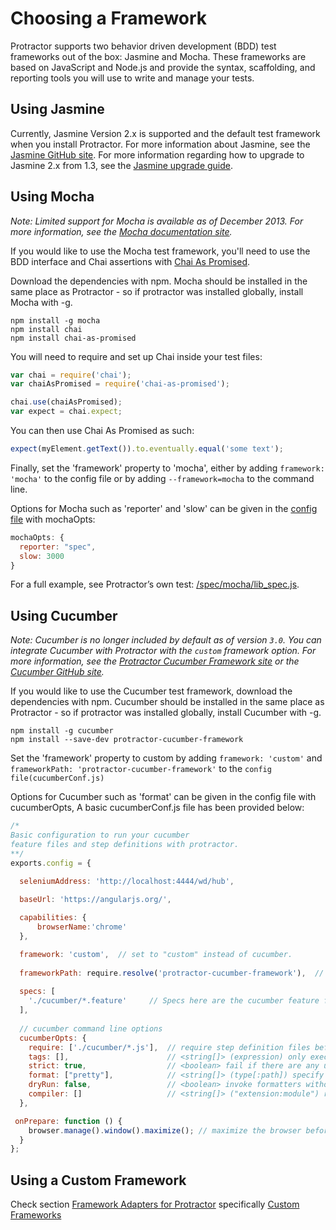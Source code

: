 Choosing a Framework
====================

Protractor supports two behavior driven development (BDD) test frameworks out of the box: Jasmine and Mocha. These frameworks are based on JavaScript and Node.js and provide the syntax, scaffolding, and reporting tools you will use to write and manage your tests.


Using Jasmine
-------------

Currently, Jasmine Version 2.x is supported and the default test framework when you install Protractor. For more information about Jasmine, see the [Jasmine GitHub site](http://jasmine.github.io/). For more information regarding how to upgrade to Jasmine 2.x from 1.3, see the [Jasmine upgrade guide](/docs/jasmine-upgrade.md).


Using Mocha
-----------

_Note: Limited support for Mocha is available as of December 2013. For more information, see the [Mocha documentation site](http://mochajs.org/)._

If you would like to use the Mocha test framework, you'll need to use the BDD interface and Chai assertions with [Chai As Promised](http://chaijs.com/plugins/chai-as-promised).

Download the dependencies with npm. Mocha should be installed in the same place as Protractor - so if protractor was installed globally, install Mocha with -g.

```
npm install -g mocha
npm install chai
npm install chai-as-promised
```

You will need to require and set up Chai inside your test files:

```js
var chai = require('chai');
var chaiAsPromised = require('chai-as-promised');

chai.use(chaiAsPromised);
var expect = chai.expect;
```

You can then use Chai As Promised as such:

```js
expect(myElement.getText()).to.eventually.equal('some text');
```

Finally, set the 'framework' property to 'mocha', either by adding `framework: 'mocha'` to the config file or by adding `--framework=mocha` to the command line.

Options for Mocha such as 'reporter' and 'slow' can be given in the [config file](/spec/mochaConf.js) with mochaOpts:

```js
mochaOpts: {
  reporter: "spec",
  slow: 3000
}
```

For a full example, see Protractor’s own test: [/spec/mocha/lib_spec.js](/spec/mocha/lib_spec.js).


Using Cucumber
--------------

_Note: Cucumber is no longer included by default as of version `3.0`. You can integrate Cucumber with Protractor with the `custom` framework option. For more information, see the [Protractor Cucumber Framework site](https://github.com/mattfritz/protractor-cucumber-framework) or the [Cucumber GitHub site](https://github.com/cucumber/cucumber-js)._


If you would  like to use the Cucumber test framework, download the dependencies with npm. Cucumber should be installed in the same place as Protractor - so if protractor was installed globally, install Cucumber with -g.

```
npm install -g cucumber
npm install --save-dev protractor-cucumber-framework
```

Set the 'framework' property to custom by adding `framework: 'custom'` and `frameworkPath: 'protractor-cucumber-framework'` to the `config file(cucumberConf.js)`

Options for Cucumber such as 'format' can be given in the config file with cucumberOpts, A basic cucumberConf.js file has been provided below:

```js
/*
Basic configuration to run your cucumber
feature files and step definitions with protractor.
**/
exports.config = {

  seleniumAddress: 'http://localhost:4444/wd/hub',

  baseUrl: 'https://angularjs.org/',
  
  capabilities: {
      browserName:'chrome'
  },

  framework: 'custom',  // set to "custom" instead of cucumber. 
  
  frameworkPath: require.resolve('protractor-cucumber-framework'),  // path relative to the current config file
  
  specs: [
    './cucumber/*.feature'     // Specs here are the cucumber feature files
  ],
  
  // cucumber command line options
  cucumberOpts: {
    require: ['./cucumber/*.js'],  // require step definition files before executing features
    tags: [],                      // <string[]> (expression) only execute the features or scenarios with tags matching the expression
    strict: true,                  // <boolean> fail if there are any undefined or pending steps
    format: ["pretty"],            // <string[]> (type[:path]) specify the output format, optionally supply PATH to redirect formatter output (repeatable)
    dryRun: false,                 // <boolean> invoke formatters without executing steps
    compiler: []                   // <string[]> ("extension:module") require files with the given EXTENSION after requiring MODULE (repeatable)
  },

 onPrepare: function () {
    browser.manage().window().maximize(); // maximize the browser before executing the feature files
  }
};
```

Using a Custom Framework
------------------------

Check section [Framework Adapters for Protractor](/lib/frameworks/README.md) specifically [Custom Frameworks](/lib/frameworks/README.md#custom-frameworks)


